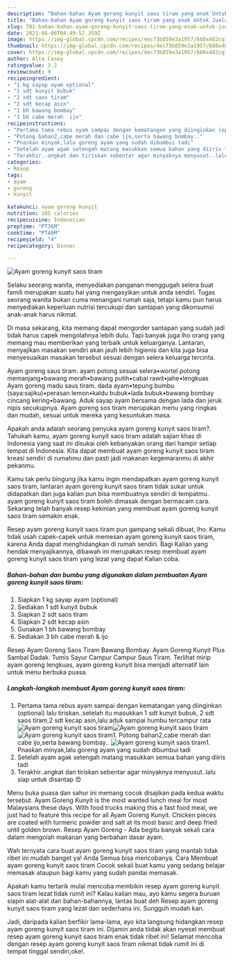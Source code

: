 ```yaml
---
description: "Bahan-bahan Ayam goreng kunyit saos tiram yang enak Untuk Jualan"
title: "Bahan-bahan Ayam goreng kunyit saos tiram yang enak Untuk Jualan"
slug: 701-bahan-bahan-ayam-goreng-kunyit-saos-tiram-yang-enak-untuk-jualan
date: 2021-06-06T04:49:57.359Z
image: https://img-global.cpcdn.com/recipes/4ec73b859e3a1957/680x482cq70/ayam-goreng-kunyit-saos-tiram-foto-resep-utama.jpg
thumbnail: https://img-global.cpcdn.com/recipes/4ec73b859e3a1957/680x482cq70/ayam-goreng-kunyit-saos-tiram-foto-resep-utama.jpg
cover: https://img-global.cpcdn.com/recipes/4ec73b859e3a1957/680x482cq70/ayam-goreng-kunyit-saos-tiram-foto-resep-utama.jpg
author: Alta Casey
ratingvalue: 3.2
reviewcount: 9
recipeingredient:
- "1 kg sayap ayam optional"
- "1 sdt kunyit bubuk"
- "2 sdt saos tiram"
- "2 sdt kecap asin"
- "1 bh bawang bombay"
- "3 bh cabe merah  ijo"
recipeinstructions:
- "Pertama tama rebus ayam sampai dengan kematangan yang diinginkan (optional) lalu tiriskan..setelah itu masukkan 1 sdt kunyit bubuk, 2 sdt saos tiram,2 sdt kecap asin,lalu aduk sampai humbu tercampur rata"
- "Potong bahan2,cabe merah dan cabe ijo,serta bawang bombay.."
- "Pnaskan minyak,lalu goreng ayam yang sudah dibumbui tadi"
- "Setelah ayam agak setengah matang masukkan semua bahan yang diiris tadi"
- "Terakhir..angkat dan tiriskan sebentar agar minyaknya menyusut..lalu siap untuk disantap 😍"
categories:
- Resep
tags:
- ayam
- goreng
- kunyit

katakunci: ayam goreng kunyit 
nutrition: 185 calories
recipecuisine: Indonesian
preptime: "PT36M"
cooktime: "PT46M"
recipeyield: "4"
recipecategory: Dinner

---
```



![Ayam goreng kunyit saos tiram](https://img-global.cpcdn.com/recipes/4ec73b859e3a1957/680x482cq70/ayam-goreng-kunyit-saos-tiram-foto-resep-utama.jpg)

Selaku seorang wanita, menyediakan panganan menggugah selera buat famili merupakan suatu hal yang mengasyikan untuk anda sendiri. Tugas seorang  wanita bukan cuma menangani rumah saja, tetapi kamu pun harus menyediakan keperluan nutrisi tercukupi dan santapan yang dikonsumsi anak-anak harus nikmat.

Di masa  sekarang, kita memang dapat mengorder santapan yang sudah jadi tidak harus capek mengolahnya lebih dulu. Tapi banyak juga lho orang yang memang mau memberikan yang terbaik untuk keluarganya. Lantaran, menyajikan masakan sendiri akan jauh lebih higienis dan kita juga bisa menyesuaikan masakan tersebut sesuai dengan selera keluarga tercinta. 

Ayam goreng saus tiram. ayam potong sesuai selera•wortel potong memanjang•bawang merah•bawang putih•cabai rawit•jahe•lengkuas Ayam goreng madu saus tiram. dada ayam•tepung bumbu (saya:sajiku)•perasan lemon•kaldu bubuk•lada bubuk•bawang bombay cincang kering•bawang. Aduk sayap ayam bersama dengan lada dan jeruk nipis secukupnya. Ayam goreng sos tiram merupakan menu yang ringkas dan mudah, sesuai untuk mereka yang kesuntukan masa.

Apakah anda adalah seorang penyuka ayam goreng kunyit saos tiram?. Tahukah kamu, ayam goreng kunyit saos tiram adalah sajian khas di Indonesia yang saat ini disukai oleh kebanyakan orang dari hampir setiap tempat di Indonesia. Kita dapat membuat ayam goreng kunyit saos tiram kreasi sendiri di rumahmu dan pasti jadi makanan kegemaranmu di akhir pekanmu.

Kamu tak perlu bingung jika kamu ingin mendapatkan ayam goreng kunyit saos tiram, lantaran ayam goreng kunyit saos tiram tidak sukar untuk didapatkan dan juga kalian pun bisa membuatnya sendiri di tempatmu. ayam goreng kunyit saos tiram boleh dimasak dengan bermacam cara. Sekarang telah banyak resep kekinian yang membuat ayam goreng kunyit saos tiram semakin enak.

Resep ayam goreng kunyit saos tiram pun gampang sekali dibuat, lho. Kamu tidak usah capek-capek untuk memesan ayam goreng kunyit saos tiram, karena Anda dapat menghidangkan di rumah sendiri. Bagi Kalian yang hendak menyajikannya, dibawah ini merupakan resep membuat ayam goreng kunyit saos tiram yang lezat yang dapat Kalian coba.

<!--inarticleads1-->

##### Bahan-bahan dan bumbu yang digunakan dalam pembuatan Ayam goreng kunyit saos tiram:

1. Siapkan 1 kg sayap ayam (optional)
1. Sediakan 1 sdt kunyit bubuk
1. Siapkan 2 sdt saos tiram
1. Siapkan 2 sdt kecap asin
1. Gunakan 1 bh bawang bombay
1. Sediakan 3 bh cabe merah &amp; ijo


Resep Ayam Goreng Saos Tiram Bawang Bombay. Ayam Goreng Kunyit Plus Sambal Dadak. Tumis Sayur Campur Campur Saus Tiram. Terlihat mirip ayam goreng lengkuas, ayam goreng kunyit bisa menjadi alternatif lain untuk menu berbuka puasa. 

<!--inarticleads2-->

##### Langkah-langkah membuat Ayam goreng kunyit saos tiram:

1. Pertama tama rebus ayam sampai dengan kematangan yang diinginkan (optional) lalu tiriskan..setelah itu masukkan 1 sdt kunyit bubuk, 2 sdt saos tiram,2 sdt kecap asin,lalu aduk sampai humbu tercampur rata
<img src="https://img-global.cpcdn.com/steps/e5e1c6e33d33a8c5/160x128cq70/ayam-goreng-kunyit-saos-tiram-langkah-memasak-1-foto.jpg" alt="Ayam goreng kunyit saos tiram"><img src="https://img-global.cpcdn.com/steps/edc23b6d9e4d6ef0/160x128cq70/ayam-goreng-kunyit-saos-tiram-langkah-memasak-1-foto.jpg" alt="Ayam goreng kunyit saos tiram"><img src="https://img-global.cpcdn.com/steps/4552774c8d4d8020/160x128cq70/ayam-goreng-kunyit-saos-tiram-langkah-memasak-1-foto.jpg" alt="Ayam goreng kunyit saos tiram">1. Potong bahan2,cabe merah dan cabe ijo,serta bawang bombay..
<img src="https://img-global.cpcdn.com/steps/ad0a4c8a845083a9/160x128cq70/ayam-goreng-kunyit-saos-tiram-langkah-memasak-2-foto.jpg" alt="Ayam goreng kunyit saos tiram">1. Pnaskan minyak,lalu goreng ayam yang sudah dibumbui tadi
1. Setelah ayam agak setengah matang masukkan semua bahan yang diiris tadi
1. Terakhir..angkat dan tiriskan sebentar agar minyaknya menyusut..lalu siap untuk disantap 😍


Menu buka puasa dan sahur ini memang cocok disajikan pada kedua waktu tersebut. Ayam Goreng Kunyit is the most wanted lunch meal for most Malaysians these days. With food trucks making this a fast food meal, we just had to feature this recipe for all Ayam Goreng Kunyit. Chicken pieces are coated with turmeric powder and salt at its most basic and deep fried until golden brown. Resep Ayam Goreng - Ada begitu banyak sekali cara dalam mengolah makanan yang berbahan dasar ayam. 

Wah ternyata cara buat ayam goreng kunyit saos tiram yang mantab tidak ribet ini mudah banget ya! Anda Semua bisa mencobanya. Cara Membuat ayam goreng kunyit saos tiram Cocok sekali buat kamu yang sedang belajar memasak ataupun bagi kamu yang sudah pandai memasak.

Apakah kamu tertarik mulai mencoba membikin resep ayam goreng kunyit saos tiram lezat tidak rumit ini? Kalau kalian mau, ayo kamu segera buruan siapin alat-alat dan bahan-bahannya, lantas buat deh Resep ayam goreng kunyit saos tiram yang lezat dan sederhana ini. Sungguh mudah kan. 

Jadi, daripada kalian berfikir lama-lama, ayo kita langsung hidangkan resep ayam goreng kunyit saos tiram ini. Dijamin anda tiidak akan nyesel membuat resep ayam goreng kunyit saos tiram enak tidak ribet ini! Selamat mencoba dengan resep ayam goreng kunyit saos tiram nikmat tidak rumit ini di tempat tinggal sendiri,oke!.

